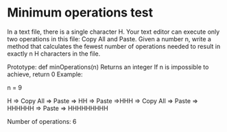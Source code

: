 # Minimum operations test

In a text file, there is a single character H. 
Your text editor can execute only two operations 
in this file: Copy All and Paste. 
Given a number n, write a method that calculates 
the fewest number of operations needed to result 
in exactly n H characters in the file.

Prototype: def minOperations(n)
Returns an integer
If n is impossible to achieve, return 0
Example:

n = 9

H => Copy All => Paste => HH => Paste =>HHH => Copy All => Paste => HHHHHH => Paste => HHHHHHHHH

Number of operations: 6
